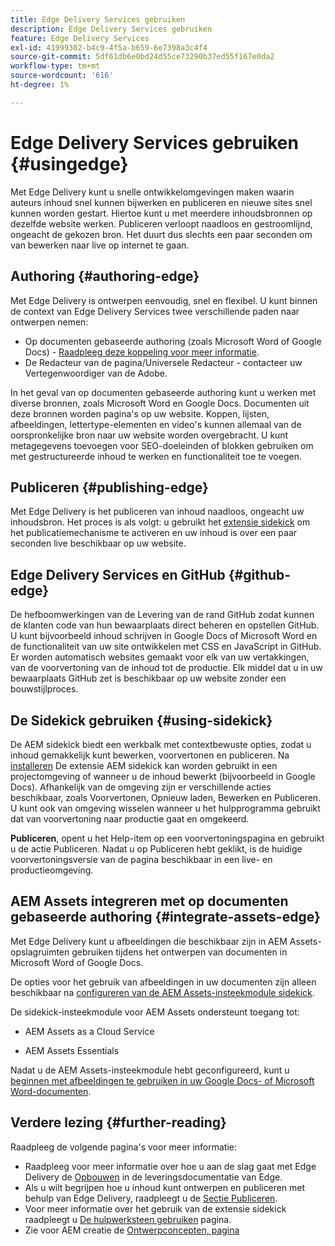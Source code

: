 ```yaml
---
title: Edge Delivery Services gebruiken
description: Edge Delivery Services gebruiken
feature: Edge Delivery Services
exl-id: 41999302-b4c9-4f5a-b659-6e7398a3c4f4
source-git-commit: 5df61db6e0bd24d55ce73290b37ed55f167e0da2
workflow-type: tm+mt
source-wordcount: '616'
ht-degree: 1%

---
```


# Edge Delivery Services gebruiken {#usingedge}

Met Edge Delivery kunt u snelle ontwikkelomgevingen maken waarin auteurs inhoud snel kunnen bijwerken en publiceren en nieuwe sites snel kunnen worden gestart. Hiertoe kunt u met meerdere inhoudsbronnen op dezelfde website werken. Publiceren verloopt naadloos en gestroomlijnd, ongeacht de gekozen bron. Het duurt dus slechts een paar seconden om van bewerken naar live op internet te gaan.

## Authoring {#authoring-edge}

Met Edge Delivery is ontwerpen eenvoudig, snel en flexibel. U kunt binnen de context van Edge Delivery Services twee verschillende paden naar ontwerpen nemen:

* Op documenten gebaseerde authoring (zoals Microsoft Word of Google Docs) - [Raadpleeg deze koppeling voor meer informatie](https://www.hlx.live/docs/authoring).
* De Redacteur van de pagina/Universele Redacteur - contacteer uw Vertegenwoordiger van de Adobe.

In het geval van op documenten gebaseerde authoring kunt u werken met diverse bronnen, zoals Microsoft Word en Google Docs. Documenten uit deze bronnen worden pagina&#39;s op uw website. Koppen, lijsten, afbeeldingen, lettertype-elementen en video&#39;s kunnen allemaal van de oorspronkelijke bron naar uw website worden overgebracht. U kunt metagegevens toevoegen voor SEO-doeleinden of blokken gebruiken om met gestructureerde inhoud te werken en functionaliteit toe te voegen.

## Publiceren {#publishing-edge}

Met Edge Delivery is het publiceren van inhoud naadloos, ongeacht uw inhoudsbron. Het proces is als volgt: u gebruikt het [extensie sidekick](#using-sidekick) om het publicatiemechanisme te activeren en uw inhoud is over een paar seconden live beschikbaar op uw website.

## Edge Delivery Services en GitHub {#github-edge}

De hefboomwerkingen van de Levering van de rand GitHub zodat kunnen de klanten code van hun bewaarplaats direct beheren en opstellen GitHub. U kunt bijvoorbeeld inhoud schrijven in Google Docs of Microsoft Word en de functionaliteit van uw site ontwikkelen met CSS en JavaScript in GitHub. Er worden automatisch websites gemaakt voor elk van uw vertakkingen, van de voorvertoning van de inhoud tot de productie. Elk middel dat u in uw bewaarplaats GitHub zet is beschikbaar op uw website zonder een bouwstijlproces.

## De Sidekick gebruiken {#using-sidekick}

De AEM sidekick biedt een werkbalk met contextbewuste opties, zodat u inhoud gemakkelijk kunt bewerken, voorvertonen en publiceren. Na [installeren](https://www.hlx.live/docs/sidekick-extension) De extensie AEM sidekick kan worden gebruikt in een projectomgeving of wanneer u de inhoud bewerkt (bijvoorbeeld in Google Docs). Afhankelijk van de omgeving zijn er verschillende acties beschikbaar, zoals Voorvertonen, Opnieuw laden, Bewerken en Publiceren. U kunt ook van omgeving wisselen wanneer u het hulpprogramma gebruikt dat van voorvertoning naar productie gaat en omgekeerd.

**Publiceren**, opent u het Help-item op een voorvertoningspagina en gebruikt u de actie Publiceren. Nadat u op Publiceren hebt geklikt, is de huidige voorvertoningsversie van de pagina beschikbaar in een live- en productieomgeving.

## AEM Assets integreren met op documenten gebaseerde authoring {#integrate-assets-edge}

Met Edge Delivery kunt u afbeeldingen die beschikbaar zijn in AEM Assets-opslagruimten gebruiken tijdens het ontwerpen van documenten in Microsoft Word of Google Docs.

De opties voor het gebruik van afbeeldingen in uw documenten zijn alleen beschikbaar na [configureren van de AEM Assets-insteekmodule sidekick](https://www.hlx.live/developer/configuring-aem-assets-sidekick-plugin).

De sidekick-insteekmodule voor AEM Assets ondersteunt toegang tot:

* AEM Assets as a Cloud Service

* AEM Assets Essentials

Nadat u de AEM Assets-insteekmodule hebt geconfigureerd, kunt u [beginnen met afbeeldingen te gebruiken in uw Google Docs- of Microsoft Word-documenten](https://www.hlx.live/docs/aem-assets-sidekick-plugin).

## Verdere lezing {#further-reading}

Raadpleeg de volgende pagina&#39;s voor meer informatie:

* Raadpleeg voor meer informatie over hoe u aan de slag gaat met Edge Delivery de [Opbouwen](https://www.hlx.live/docs/#build) in de leveringsdocumentatie van Edge.
* Als u wilt begrijpen hoe u inhoud kunt ontwerpen en publiceren met behulp van Edge Delivery, raadpleegt u de [Sectie Publiceren](https://www.hlx.live/docs/authoring).
* Voor meer informatie over het gebruik van de extensie sidekick raadpleegt u [De hulpwerksteen gebruiken](https://www.hlx.live/docs/sidekick) pagina.
* Zie voor AEM creatie de [Ontwerpconcepten, pagina](https://experienceleague.adobe.com/docs/experience-manager-cloud-service/content/sites/authoring/getting-started/concepts.html)
